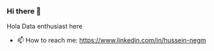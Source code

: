 ### Hi there 👋

<!--
**negm/negm** is a ✨ _special_ ✨ repository because its `README.md` (this file) appears on your GitHub profile.

Here are some ideas to get you started:
- 💬 Ask me about ...
- 🤔 I’m looking for help with ...
- 😄 Pronouns: ...
- ⚡ Fun fact: ...
-->
Hola
Data enthusiast here

- 📫 How to reach me: https://www.linkedin.com/in/hussein-negm
